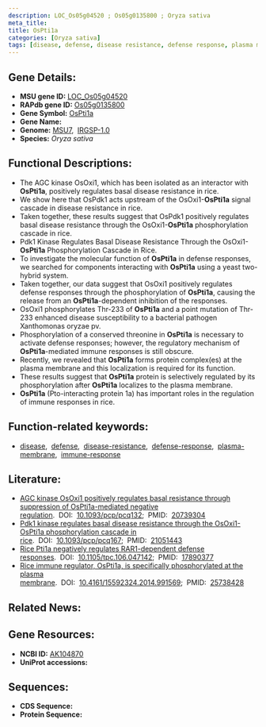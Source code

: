 ```yaml
---
description: LOC_Os05g04520 ; Os05g0135800 ; Oryza sativa
meta_title:
title: OsPti1a
categories: [Oryza sativa]
tags: [disease, defense, disease resistance, defense response, plasma membrane, immune response]
---
```


## Gene Details:
- **MSU gene ID:** [LOC_Os05g04520](http://rice.uga.edu/cgi-bin/ORF_infopage.cgi?orf=LOC_Os05g04520)  
- **RAPdb gene ID:** [Os05g0135800](https://rapdb.dna.affrc.go.jp/locus/?name=Os05g0135800)  
- **Gene Symbol:** <u>OsPti1a</u>
- **Gene Name:**
- **Genome:**  [MSU7](http://rice.uga.edu/),&nbsp;&nbsp;[IRGSP-1.0](https://rapdb.dna.affrc.go.jp/download/irgsp1.html)
- **Species:** *Oryza sativa*

## Functional Descriptions:
   - The AGC kinase OsOxi1, which has been isolated as an interactor with **OsPti1a**, positively regulates basal disease resistance in rice.
   - We show here that OsPdk1 acts upstream of the OsOxi1-**OsPti1a** signal cascade in disease resistance in rice.
   - Taken together, these results suggest that OsPdk1 positively regulates basal disease resistance through the OsOxi1-**OsPti1a** phosphorylation cascade in rice.
   - Pdk1 Kinase Regulates Basal Disease Resistance Through the OsOxi1-**OsPti1a** Phosphorylation Cascade in Rice.
   - To investigate the molecular function of **OsPti1a** in defense responses, we searched for components interacting with **OsPti1a** using a yeast two-hybrid system.
   - Taken together, our data suggest that OsOxi1 positively regulates defense responses through the phosphorylation of **OsPti1a**, causing the release from an **OsPti1a**-dependent inhibition of the responses.
   - OsOxi1 phosphorylates Thr-233 of **OsPti1a** and a point mutation of Thr-233 enhanced disease susceptibility to a bacterial pathogen Xanthomonas oryzae pv.
   - Phosphorylation of a conserved threonine in **OsPti1a** is necessary to activate defense responses; however, the regulatory mechanism of **OsPti1a**-mediated immune responses is still obscure.
   - Recently, we revealed that **OsPti1a** forms protein complex(es) at the plasma membrane and this localization is required for its function.
   - These results suggest that **OsPti1a** protein is selectively regulated by its phosphorylation after **OsPti1a** localizes to the plasma membrane.
   - **OsPti1a** (Pto-interacting protein 1a) has important roles in the regulation of immune responses in rice.

## Function-related keywords:
   - [disease](/tags/disease/),&nbsp;&nbsp;[defense](/tags/defense/),&nbsp;&nbsp;[disease-resistance](/tags/disease-resistance/),&nbsp;&nbsp;[defense-response](/tags/defense-response/),&nbsp;&nbsp;[plasma-membrane](/tags/plasma-membrane/),&nbsp;&nbsp;[immune-response](/tags/immune-response/)

## Literature:
   - [AGC kinase OsOxi1 positively regulates basal resistance through suppression of OsPti1a-mediated negative regulation](https://www.doi.org/10.1093/pcp/pcq132).&nbsp;&nbsp;DOI:&nbsp;&nbsp;[10.1093/pcp/pcq132](https://www.doi.org/10.1093/pcp/pcq132);&nbsp;&nbsp;PMID:&nbsp;&nbsp;[20739304](https://pubmed.ncbi.nlm.nih.gov/20739304/)
   - [Pdk1 kinase regulates basal disease resistance through the OsOxi1-OsPti1a phosphorylation cascade in rice](https://www.doi.org/10.1093/pcp/pcq167).&nbsp;&nbsp;DOI:&nbsp;&nbsp;[10.1093/pcp/pcq167](https://www.doi.org/10.1093/pcp/pcq167);&nbsp;&nbsp;PMID:&nbsp;&nbsp;[21051443](https://pubmed.ncbi.nlm.nih.gov/21051443/)
   - [Rice Pti1a negatively regulates RAR1-dependent defense responses](https://www.doi.org/10.1105/tpc.106.047142).&nbsp;&nbsp;DOI:&nbsp;&nbsp;[10.1105/tpc.106.047142](https://www.doi.org/10.1105/tpc.106.047142);&nbsp;&nbsp;PMID:&nbsp;&nbsp;[17890377](https://pubmed.ncbi.nlm.nih.gov/17890377/)
   - [Rice immune regulator, OsPti1a, is specifically phosphorylated at the plasma membrane](https://www.doi.org/10.4161/15592324.2014.991569).&nbsp;&nbsp;DOI:&nbsp;&nbsp;[10.4161/15592324.2014.991569](https://www.doi.org/10.4161/15592324.2014.991569);&nbsp;&nbsp;PMID:&nbsp;&nbsp;[25738428](https://pubmed.ncbi.nlm.nih.gov/25738428/)

## Related News:

## Gene Resources:
- **NCBI ID:**  [AK104870](http://www.ncbi.nlm.nih.gov/nuccore/AK104870)
- **UniProt accessions:** [](https://www.uniprot.org/uniprotkb//entry)

## Sequences:
- **CDS Sequence:**
- **Protein Sequence:**

